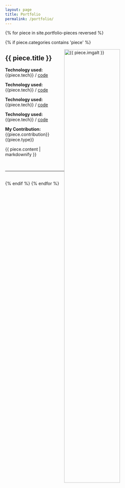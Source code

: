 ```yaml
---
layout: page
title: Portfolio
permalink: /portfolio/
---
```


{% for piece in site.portfolio-pieces reversed %}

 {% if piece.categories contains 'piece' %}

  <img src = "{{ piece.img }}" alt = "{{ piece.imgalt }}" class="img-responsive" style="height: 60%; float: right; margin-right: 10px;" />

  <h2>{{ piece.title }} </h2>

  <p><b>Technology used: </b>{{piece.tech}} / <a href= "../{{ piece.codeurl }}/">code</a></p>
    <p><b>Technology used: </b>{{piece.tech}} / <a href= "../../{{ piece.codeurl }}/">code</a></p>
  <p><b>Technology used: </b>{{piece.tech}} / <a href= "/../{{ piece.codeurl }}/">code</a></p>
  <p><b>Technology used: </b>{{piece.tech}} / <a href= "../../../{{ piece.codeurl }}/">code</a></p>

  
  
  
  <p><b>My Contribution: </b>{{piece.contribution}} {{piece.type}}</p>
  <p>{{ piece.content | markdownify }}</p>
  <br/>
  <hr>
  <br/>
  {% endif %}
{% endfor %}

